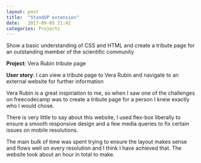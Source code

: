 ```yaml
---
layout: post
title:  "StandUP extension"
date:   2017-09-05 21:42
categories: Projects
---
```

Show a basic understanding of CSS and HTML and create a tribute page for an outstanding member of the scientific community

**Project**: Vera Rubin tribute page

**User story**: I can view a tribute page to Vera Rubin and navigate to an external website for further information

Vera Rubin is a great inspiriation to me, so when I saw one of the challenges on freecodecamp was to create a tribute page for a person I knew exactly who I would chose.

There is very little to say about this website, I used flex-box liberally to ensure a smooth responsive design and a few media queries to fix certain issues on mobile resolutions.

The main bulk of time was spent trying to ensure the layout makes sense and flows well on every resolution and I think I have achieved that. The website took about an hour in total to make.